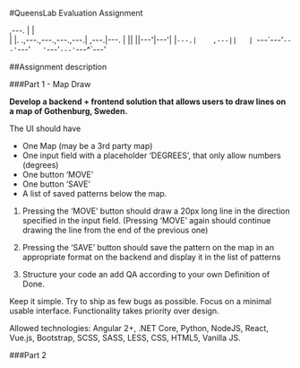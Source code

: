 #QueensLab Evaluation Assignment

,---.                         |         |    
|   |.   .,---.,---.,---.,---.|    ,---.|---.
|   ||   ||---'|---'|   |`---.|    ,---||   |
`---\`---'`---'`---'`   '`---'`---'`---^`---'

##Assignment description

###Part 1 - Map Draw

**Develop a backend + frontend solution that allows users to draw lines on a map of Gothenburg, Sweden.**

The UI should have

- One Map (may be a 3rd party map)
- One input field with a placeholder ‘DEGREES’, that only allow numbers (degrees)
- One button ‘MOVE’
- One button ‘SAVE’
- A list of saved patterns below the map.

1) Pressing the ‘MOVE’ button should draw a 20px long line in the direction
   specified in the input field. (Pressing ‘MOVE’ again should continue drawing 
   the line from the end of the previous one)
   
2) Pressing the ‘SAVE’ button should save the pattern on the map in an
   appropriate format on the backend and display it in the list of patterns
   
3) Structure your code an add QA according to your own Definition of Done.

Keep it simple.
Try to ship as few bugs as possible. Focus on a minimal usable interface.
Functionality takes priority over design.

Allowed technologies: Angular 2+, .NET Core, Python, NodeJS, React, Vue.js,
Bootstrap, SCSS, SASS, LESS, CSS, HTML5, Vanilla JS.

###Part 2
